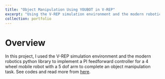 ```yaml
---
title: "Object Manipulation Using YOUBOT in V-REP"
excerpt: "Using the V-REP simulation environment and the modern robotics python library, I was able to implement a PI feedforward controller for a 4 wheel mobile robot with a 5 dof arm to complete an object manipulation task.<br/><img src='/images/object_manipulation.gif'>"
collection: portfolio
---
```


# Overview
In this project, I used the V-REP simulation environment and the modern robotics python library to implement a PI feedforward controller for a 4 wheel mobile robot with a 5 dof arm to complete an object manipulation task. See codes and read more from [here](https://github.com/ZhishengLin2020/me449-robotic-manipulation).
